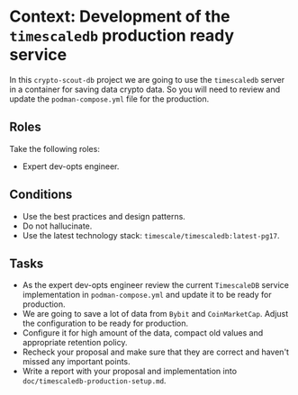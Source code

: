 # Context: Development of the `timescaledb` production ready service

In this `crypto-scout-db` project we are going to use the `timescaledb` server in a container for saving data crypto
data. So you will need to review and update the `podman-compose.yml` file for the production.

## Roles

Take the following roles:

- Expert dev-opts engineer.

## Conditions

- Use the best practices and design patterns.
- Do not hallucinate.
- Use the latest technology stack: `timescale/timescaledb:latest-pg17`.

## Tasks

- As the expert dev-opts engineer review the current `TimescaleDB` service implementation in `podman-compose.yml` and
  update it to be ready for production.
- We are going to save a lot of data from `Bybit` and `CoinMarketCap`. Adjust the configuration to be ready for production.
- Configure it for high amount of the data, compact old values and appropriate retention policy.  
- Recheck your proposal and make sure that they are correct and haven't missed any important points.
- Write a report with your proposal and implementation into `doc/timescaledb-production-setup.md`.